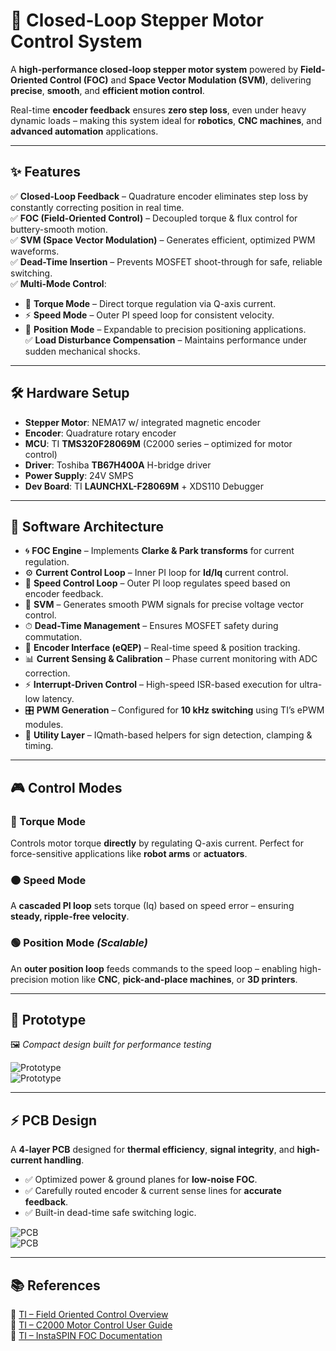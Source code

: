 # 🚀 Closed-Loop Stepper Motor Control System  

A **high-performance closed-loop stepper motor system** powered by **Field-Oriented Control (FOC)** and **Space Vector Modulation (SVM)**, delivering **precise**, **smooth**, and **efficient motion control**.  

Real-time **encoder feedback** ensures **zero step loss**, even under heavy dynamic loads – making this system ideal for **robotics**, **CNC machines**, and **advanced automation** applications.  

---

## ✨ Features  

✅ **Closed-Loop Feedback** – Quadrature encoder eliminates step loss by constantly correcting position in real time.  
✅ **FOC (Field-Oriented Control)** – Decoupled torque & flux control for buttery-smooth motion.  
✅ **SVM (Space Vector Modulation)** – Generates efficient, optimized PWM waveforms.  
✅ **Dead-Time Insertion** – Prevents MOSFET shoot-through for safe, reliable switching.  
✅ **Multi-Mode Control**:  
   - 🎯 **Torque Mode** – Direct torque regulation via Q-axis current.  
   - ⚡ **Speed Mode** – Outer PI speed loop for consistent velocity.  
   - 📍 **Position Mode** – Expandable to precision positioning applications.  
✅ **Load Disturbance Compensation** – Maintains performance under sudden mechanical shocks.  

---

## 🛠 Hardware Setup  

- **Stepper Motor**: NEMA17 w/ integrated magnetic encoder  
- **Encoder**: Quadrature rotary encoder  
- **MCU**: TI **TMS320F28069M** (C2000 series – optimized for motor control)  
- **Driver**: Toshiba **TB67H400A** H-bridge driver  
- **Power Supply**: 24V SMPS  
- **Dev Board**: TI **LAUNCHXL-F28069M** + XDS110 Debugger  

---

## 🧠 Software Architecture  

- 🌀 **FOC Engine** – Implements **Clarke & Park transforms** for current regulation.  
- ⚙️ **Current Control Loop** – Inner PI loop for **Id/Iq** current control.  
- 🚀 **Speed Control Loop** – Outer PI loop regulates speed based on encoder feedback.  
- 🔺 **SVM** – Generates smooth PWM signals for precise voltage vector control.  
- ⏱ **Dead-Time Management** – Ensures MOSFET safety during commutation.  
- 🎯 **Encoder Interface (eQEP)** – Real-time speed & position tracking.  
- 📊 **Current Sensing & Calibration** – Phase current monitoring with ADC correction.  
- ⚡ **Interrupt-Driven Control** – High-speed ISR-based execution for ultra-low latency.  
- 🎛 **PWM Generation** – Configured for **10 kHz switching** using TI’s ePWM modules.  
- 🔧 **Utility Layer** – IQmath-based helpers for sign detection, clamping & timing.  

---

## 🎮 Control Modes  

### 🔴 Torque Mode  
Controls motor torque **directly** by regulating Q-axis current. Perfect for force-sensitive applications like **robot arms** or **actuators**.  

### 🟠 Speed Mode  
A **cascaded PI loop** sets torque (Iq) based on speed error – ensuring **steady, ripple-free velocity**.  

### 🟢 Position Mode *(Scalable)*  
An **outer position loop** feeds commands to the speed loop – enabling high-precision motion like **CNC**, **pick-and-place machines**, or **3D printers**.  

---

## 🔬 Prototype  

🖼 *Compact design built for performance testing*  

![Prototype](https://github.com/user-attachments/assets/d901d41d-3a4a-47de-bba0-d745e491a199)  
![Prototype](https://github.com/user-attachments/assets/c8f5a225-2fad-4fe8-bc09-63f01f6fe618)  

---

## ⚡ PCB Design  

A **4-layer PCB** designed for **thermal efficiency**, **signal integrity**, and **high-current handling**.  

- ✅ Optimized power & ground planes for **low-noise FOC**.  
- ✅ Carefully routed encoder & current sense lines for **accurate feedback**.  
- ✅ Built-in dead-time safe switching logic.  

![PCB](https://github.com/user-attachments/assets/f14de196-a4a8-4fa2-bf8c-45a497991b9d)  
![PCB](https://github.com/user-attachments/assets/4b3434ad-3483-46ad-9b8a-935943d19034)  

---

## 📚 References  

📘 [TI – Field Oriented Control Overview](https://www.ti.com/video/6296584406001)  
📘 [TI – C2000 Motor Control User Guide](https://www.tij.co.jp/jp/lit/ug/spru556/spru556.pdf)  
📘 [TI – InstaSPIN FOC Documentation](https://www.ti.com/lit/pdf/sprui11)  
